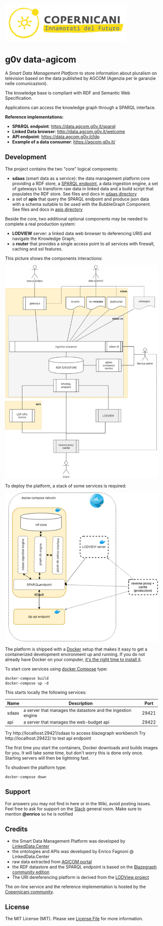 ![copernicani](doc/copernicani-logo.png)

# g0v data-agicom

A *Smart Data Management Platform* to store information about
pluralism on television based on the data published by AGCOM (Agenzia per le garanzie nelle comunicazioni).

The knowledge base is compliant with RDF and Semantic Web Specification.

Applications can access the knowledge graph through a SPARQL interface.

**Reference implementations:**

- **SPARQL endpoint**: https://data.agcom.g0v.it/sparql
- **Linked Data browser**: http://data.agcom.g0v.it/welcome 
- **API endpoint**: https://data.agcom.g0v.it/ldp
- **Example of a data consumer**: https://agcom.g0v.it/

## Development

The project contains the two "core" logical components:

- **sdaas** (smart data as a service):  the data management platform core providing a RDF store, a [SPARQL endpoint](https://www.w3.org/TR/sparql11-overview), a data ingestion engine, a set of gateways to transform raw data in linked data and a build script that populates the RDF store. See files and docs in [sdaas directory](sdaas)
- a set of **apis** that query the SPARQL endpoint and produce json data with a schema suitable to be used with the BubbleGraph Component. See files and docs in [apis directory](apis)

Beside the core, two additional optional components may be needed to complete a real production system:

- **LODVIEW** server: a linked data web browser to deferencing URIS and navigate the Knowledge Graph;
- a **router** that provides a single access point to all services with firewall, caching and ssl features.

This picture shows the components interactions:

![architecture](doc/architecture.png)

To deploy the platform, a stack of some services is required:

![stack](doc/stack.png)

The platform is shipped with a [Docker](https://docker.com) setup that makes it easy 
to get a containerized development environment up and running. 
If you do not already have Docker on your computer, 
[it's the right time to install it](https://docs.docker.com/install/).

To start core services using [docker Compose](https://docs.docker.com/compose/) type: 

```
docker-compose build
docker-compose up -d
```

This starts locally the following services:


| Name        | Description                                                   | Port 
| ----------- | ------------------------------------------------------------- | ------- 
| sdaas       | a server that manages the datastore and the ingestion engine  | 29421    
| api         | a server that manages the web-budget api                      | 29422 

Try http://localhost:29421/sdaas to access blazegraph workbench
Try http://localhost:29422/ to test api endpoint

The first time you start the containers, Docker downloads and builds images for you. It will take some time, but don't worry
this is done only once. Starting servers will then be lightning fast.



To shudown the platform type: 

```
docker-compose down
```

## Support

For answers you may not find in here or in the Wiki, avoid posting issues. Feel free to ask for support on the [Slack](https://copernicani.slack.com/) general room. Make sure to mention **@enrico** so he is notified


## Credits

- the Smart Data Management Platform was developed by [LinkedData.Center](http://LinkedData.Center/)
- the ontologies and APIs was developed by Enrico Fagnoni @ LinkedData.Center
- raw data extracted from [AGICOM portal](https://www.agcom.it/) 
- the RDF datastore and the SPARQL endpoint is based on the [Blazegraph community edition](https://www.blazegraph.com/)
- The URI dereferencing platform is derived from the [LODView project](https://github.com/dvcama/LodView)

The on-line service and the reference implementation is hosted by the [Copernicani community](https://copernicani.it/).


## License

The MIT License (MIT). Please see [License File](LICENSE) for more information.
